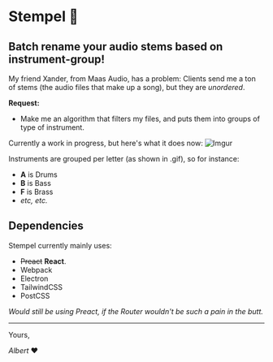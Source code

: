# Stempel :saxophone:
Batch rename your audio stems based on instrument-group!
---

My friend Xander, from Maas Audio, has a problem: 
Clients send me a ton of stems (the audio files that make up a song), but they are _unordered_.

**Request:** 
- Make me an algorithm that filters my files, and puts them into groups of type of instrument.


Currently a work in progress, but here's what it does now:
![Imgur](https://github.com/AlbertSmit/stempel/blob/development/stempel.gif?raw=true)

Instruments are grouped per letter (as shown in .gif), so for instance:
- **A** is Drums
- **B** is Bass
- **F** is Brass 
- _etc, etc._

Dependencies
---
Stempel currently mainly uses:
- ~~Preact~~ **React**.
- Webpack
- Electron
- TailwindCSS
- PostCSS

_Would still be using Preact, if the Router wouldn't be such a pain in the butt._

---


Yours,

_Albert_ :heart: